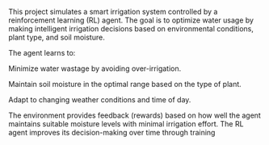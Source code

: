 This project simulates a smart irrigation system controlled by a reinforcement learning (RL) agent. The goal is to optimize water usage by making intelligent irrigation decisions based on environmental conditions, plant type, and soil moisture.

The agent learns to:

Minimize water wastage by avoiding over-irrigation.

Maintain soil moisture in the optimal range based on the type of plant.

Adapt to changing weather conditions and time of day.

The environment provides feedback (rewards) based on how well the agent maintains suitable moisture levels with minimal irrigation effort. The RL agent improves its decision-making over time through training
